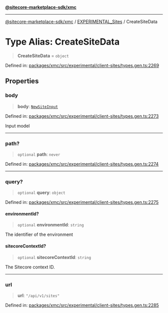 [**@sitecore-marketplace-sdk/xmc**](../../../../README.md)

***

[@sitecore-marketplace-sdk/xmc](../../../../README.md) / [EXPERIMENTAL\_Sites](../README.md) / CreateSiteData

# Type Alias: CreateSiteData

> **CreateSiteData** = `object`

Defined in: [packages/xmc/src/experimental/client-sites/types.gen.ts:2269](https://github.com/Sitecore/marketplace-sdk/blob/main/packages/xmc/src/experimental/client-sites/types.gen.ts#L2269)

## Properties

### body

> **body**: [`NewSiteInput`](NewSiteInput.md)

Defined in: [packages/xmc/src/experimental/client-sites/types.gen.ts:2273](https://github.com/Sitecore/marketplace-sdk/blob/main/packages/xmc/src/experimental/client-sites/types.gen.ts#L2273)

Input model

***

### path?

> `optional` **path**: `never`

Defined in: [packages/xmc/src/experimental/client-sites/types.gen.ts:2274](https://github.com/Sitecore/marketplace-sdk/blob/main/packages/xmc/src/experimental/client-sites/types.gen.ts#L2274)

***

### query?

> `optional` **query**: `object`

Defined in: [packages/xmc/src/experimental/client-sites/types.gen.ts:2275](https://github.com/Sitecore/marketplace-sdk/blob/main/packages/xmc/src/experimental/client-sites/types.gen.ts#L2275)

#### environmentId?

> `optional` **environmentId**: `string`

The identifier of the environment

#### sitecoreContextId?

> `optional` **sitecoreContextId**: `string`

The Sitecore context ID.

***

### url

> **url**: `"/api/v1/sites"`

Defined in: [packages/xmc/src/experimental/client-sites/types.gen.ts:2285](https://github.com/Sitecore/marketplace-sdk/blob/main/packages/xmc/src/experimental/client-sites/types.gen.ts#L2285)
